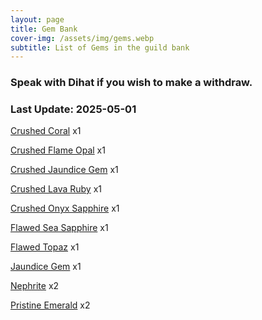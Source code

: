 ```yaml
---
layout: page
title: Gem Bank
cover-img: /assets/img/gems.webp
subtitle: List of Gems in the guild bank
---
```

### Speak with Dihat if you wish to make a withdraw.

### Last Update: 2025-05-01

[Crushed Coral](https://www.pqdi.cc/item/25831) x1

[Crushed Flame Opal](https://www.pqdi.cc/item/25837) x1

[Crushed Jaundice Gem](https://www.pqdi.cc/item/25829) x1

[Crushed Lava Ruby](https://www.pqdi.cc/item/25840) x1

[Crushed Onyx Sapphire](https://www.pqdi.cc/item/25841) x1

[Flawed Sea Sapphire](https://www.pqdi.cc/item/25825) x1

[Flawed Topaz](https://www.pqdi.cc/item/25818) x1

[Jaundice Gem](https://www.pqdi.cc/item/25815) x1

[Nephrite](https://www.pqdi.cc/item/25816) x2

[Pristine Emerald](https://www.pqdi.cc/item/25807) x2

